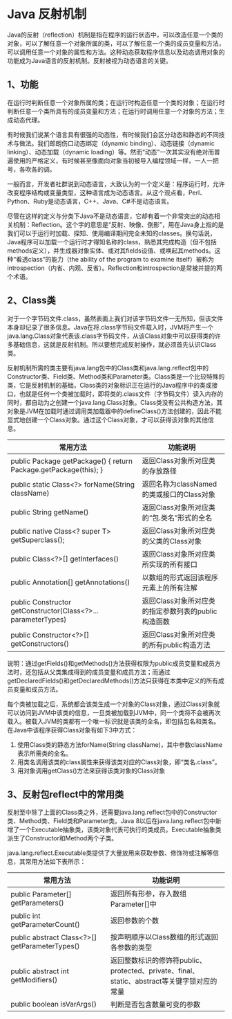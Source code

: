 # Java 反射机制

Java的反射（reflection）机制是指在程序的运行状态中，可以改造任意一个类的对象，可以了解任意一个对象所属的类，可以了解任意一个类的成员变量和方法，可以调用任意一个对象的属性和方法。这种动态获取程序信息以及动态调用对象的功能成为Java语言的反射机制。反射被视为动态语言的关键。

## 1、功能

在运行时判断任意一个对象所属的类；在运行时构造任意一个类的对象；在运行时判断任意一个类所具有的成员变量和方法；在运行时调用任意一个对象的方法；生成动态代理。

有时候我们说某个语言具有很强的动态性，有时候我们会区分动态和静态的不同技术与做法。我们郎朗伤口动态绑定（dynamic binding）、动态链接（dynamic linking）、动态加载（dynamic loading）等。然而“动态”一次其实没有绝对而普遍使用的严格定义，有时候甚至像面向对象当初被导入编程领域一样，一人一把号，各吹各的调。

一般而言，开发者社群说到动态语言，大致认为的一个定义是：程序运行时，允许改变程序结构或变量类型，这种语言成为动态语言。从这个观点看，Perl、Python、Ruby是动态语言，C++、Java、C#不是动态语言。

尽管在这样的定义与分类下Java不是动态语言，它却有着一个非常突出的动态相关机制：Reflection。这个字的意思是“反射、映像、倒影”，用在Java身上指的是我们可以于运行时加载、探知、使用编译期间完全未知的classes。换句话说，Java程序可以加载一个运行时才得知名称的class，熟悉其完成构造（但不包括methods定义），并生成器对象实体、或对其fields设值、或唤起其methods。这种“看透class”的能力（the ability of the program to examine itself）被称为introspection（内省、内观、反省）。Reflection和introspection是常被并提的两个术语。

## 2、Class类

对于一个字节码文件.class，虽然表面上我们对该字节码文件一无所知，但该文件本身却记录了很多信息。Java在将.class字节码文件载入时，JVM将产生一个java.lang.Class对象代表该.class字节码文件，从该Class对象中可以获得类的许多基础信息，这就是反射机制。所以要想完成反射操作，就必须首先认识Class类。

反射机制所需的类主要有java.lang包中的Class类和java.lang.reflect包中的Constructor类、Field类、Method类和Parameter类。Class类是一个比较特殊的类，它是反射机制的基础，Class类的对象标识正在运行的Java程序中的类或接口，也就是任何一个类被加载时，即将类的.class文件（字节码文件）读入内存的同时，都自动为之创建一个java.lang.Class对象。Class类没有公共构造方法，其对象是JVM在加载时通过调用类加载器中的defineClass()方法创建的，因此不能显式地创建一个Class对象。通过这个Class对象，才可以获得该对象的其他信息。

| 常用方法                                                     | 功能说明                                            |
| ------------------------------------------------------------ | --------------------------------------------------- |
| public Package getPackage() {     return Package.getPackage(this); } | 返回Class对象所对应类的存放路径                     |
| public static Class<?> forName(String className)             | 返回名称为classNamed的类或接口的Class对象           |
| public String getName()                                      | 返回Class对象所对应类的“包.类名”形式的全名          |
| public native Class<? super T> getSuperclass();              | 返回Class对象所对应类的父类的Class对象              |
| public Class<?>[] getInterfaces()                            | 返回Class对象所对应类所实现的所有接口               |
| public Annotation[] getAnnotations()                         | 以数组的形式返回该程序元素上的所有注解              |
| public Constructor<T> getConstructor(Class<?>... parameterTypes) | 返回Class对象所对应类的指定参数列表的public构造函数 |
| public Constructor<?>[] getConstructors()                    | 返回Class对象所对应类的所有public构造方法           |

说明：通过getFields()和getMethods()方法获得权限为public成员变量和成员方法时，还包括从父类集成得到的成员变量和成员方法；而通过getDeclaredFields()和getDeclaredMethods()方法只获得在本类中定义的所有成员变量和成员方法。

每个类被加载之后，系统都会该类生成一个对象的Class对象，通过Class对象就可以访问到JVM中该类的信息，一旦类被加载到JVM中，同一个类将不会被再次载入。被载入JVM的类都有一个唯一标识就是该类的全名，即包括包名和类名。在Java中该程序获得Class对象有如下3中方式：

1. 使用Class类的静态方法forName(String className)，其中参数className表示所需类的全名。
2. 用类名调用该类的class属性来获得该类对应的Class对象，即“类名.class”。
3. 用对象调用getClass()方法来获得该类对象的Class对象

## 3、反射包reflect中的常用类

反射至中除了上面的Class类之外，还需要java.lang.reflect包中的Constructor类、Method类、Field类和Parameter类。Java 8以后在java.lang.reflect包中新增了一个Executable抽象类，该类对象代表可执行的类成员。Executable抽象类派生了Constructor和Method两个子类。

java.lang.reflect.Executable类提供了大量放用来获取参数、修饰符或注解等信息，其常用方法如下表所示：

| 常用方法                                       | 功能说明                                                     |
| ---------------------------------------------- | ------------------------------------------------------------ |
| public Parameter[] getParameters()             | 返回所有形参，存入数组Parameter[]中                          |
| public int getParameterCount()                 | 返回参数的个数                                               |
| public abstract Class<?>[] getParameterTypes() | 按声明顺序以Class数组的形式返回各参数的类型                  |
| public abstract int getModifiers()             | 返回整数标识的修饰符public、protected、private、final、static、abstract等关键字锁对应的常量 |
| public boolean isVarArgs()                     | 判断是否包含数量可变的参数                                   |

